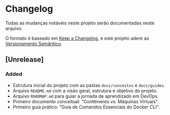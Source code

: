 # Changelog

Todas as mudanças notáveis neste projeto serão documentadas neste arquivo.

O formato é baseado em [Keep a Changelog](https://keepachangelog.com/pt-BR/1.0.0/), e este projeto adere ao [Versionamento Semântico](https://semver.org/spec/v2.0.0.html).

## [Unrelease] <!-- [0.1.0] - 2024-05-21 -->

### Added

- Estrutura inicial do projeto com as pastas `docs/conceitos` e `docs/guides`.
- Arquivo `README.md` com a visão geral, estrutura e objetivo do projeto.
- Arquivo `ROADMAP.md` para guiar a jornada de aprendizado em DevOps.
- Primeiro documento conceitual: "Contêineres vs. Máquinas Virtuais".
- Primeiro guia prático: "Guia de Comandos Essenciais do Docker CLI".
